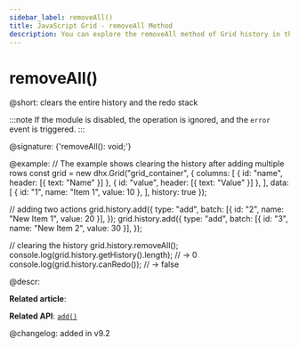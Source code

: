 ```yaml
---
sidebar_label: removeAll()
title: JavaScript Grid - removeAll Method 
description: You can explore the removeAll method of Grid history in the documentation of the DHTMLX JavaScript UI library. Browse developer guides and API reference, try out code examples and live demos, and download a free 30-day evaluation version of DHTMLX Suite.
---
```


# removeAll()

@short: clears the entire history and the redo stack

:::note
If the module is disabled, the operation is ignored, and the `error` event is triggered.
:::

@signature: {'removeAll(): void;'}

@example:
// The example shows clearing the history after adding multiple rows
const grid = new dhx.Grid("grid_container", {
    columns: [
        { id: "name", header: [{ text: "Name" }] },
        { id: "value", header: [{ text: "Value" }] },
    ],
    data: [
        { id: "1", name: "Item 1", value: 10 },
    ],
    history: true
});

// adding two actions
grid.history.add({
    type: "add",
    batch: [{ id: "2", name: "New Item 1", value: 20 }],
});
grid.history.add({
    type: "add",
    batch: [{ id: "3", name: "New Item 2", value: 30 }],
});

// clearing the history
grid.history.removeAll();
console.log(grid.history.getHistory().length); // -> 0
console.log(grid.history.canRedo()); // -> false

@descr:

**Related article**: 

**Related API**: [`add()`](grid/api/history/add_method.md)

@changelog:
added in v9.2